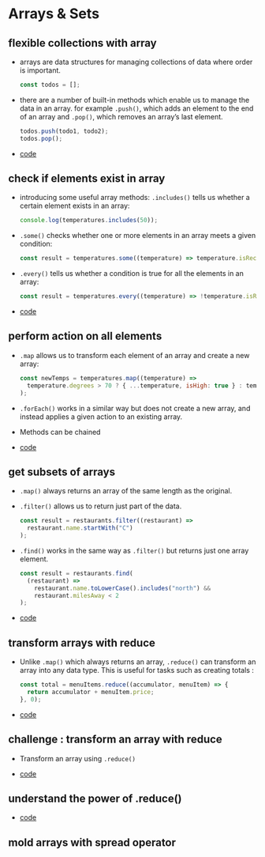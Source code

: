 # Arrays & Sets

## flexible collections with array

- arrays are data structures for managing collections of data where order is important.

  ```js
  const todos = [];
  ```

- there are a number of built-in methods which enable us to manage the data in an array. for example `.push()`, which adds an element to the end of an array and `.pop()`, which removes an array&rsquo;s last element.

  ```js
  todos.push(todo1, todo2);
  todos.pop();
  ```

- [code](step_01/src/app.js)

## check if elements exist in array

- introducing some useful array methods: `.includes()` tells us whether a certain element exists in an array:

  ```js
  console.log(temperatures.includes(50));
  ```

- `.some()` checks whether one or more elements in an array meets a given condition:

  ```js
  const result = temperatures.some((temperature) => temperature.isRecordTemp);
  ```

- `.every()` tells us whether a condition is true for all the elements in an array:

  ```js
  const result = temperatures.every((temperature) => !temperature.isRecordTemp);
  ```

- [code](step_02/src/app.js)

## perform action on all elements

- `.map` allows us to transform each element of an array and create a new array:

  ```js
  const newTemps = temperatures.map((temperature) =>
    temperature.degrees > 70 ? { ...temperature, isHigh: true } : temperature
  );
  ```

- `.forEach()` works in a similar way but does not create a new array, and instead applies a given action to an existing array.
- Methods can be chained
- [code](step_03/src/app.js)

## get subsets of arrays

- `.map()` always returns an array of the same length as the original.
- `.filter()` allows us to return just part of the data.

  ```js
  const result = restaurants.filter((restaurant) =>
    restaurant.name.startWith("C")
  );
  ```

- `.find()` works in the same way as `.filter()` but returns just one array element.

  ```js
  const result = restaurants.find(
    (restaurant) =>
      restaurant.name.toLowerCase().includes("north") &&
      restaurant.milesAway < 2
  );
  ```

- [code](step_04/src/app.js)

## transform arrays with reduce

- Unlike `.map()` which always returns an array, `.reduce()` can transform an array into any data type.
  This is useful for tasks such as creating totals :

  ```js
  const total = menuItems.reduce((accumulator, menuItem) => {
    return accumulator + menuItem.price;
  }, 0);
  ```

- [code](step_05/src/app.js)

## challenge : transform an array with reduce

- Transform an array using `.reduce()`

- [code](step_06/src/app.js)

## understand the power of .reduce()

- [code](step_07/src/app.js)

## mold arrays with spread operator
